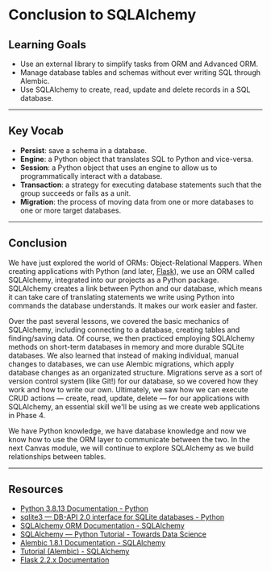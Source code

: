 # Conclusion to SQLAlchemy

## Learning Goals

- Use an external library to simplify tasks from ORM and Advanced ORM.
- Manage database tables and schemas without ever writing SQL through Alembic.
- Use SQLAlchemy to create, read, update and delete records in a SQL database.

***

## Key Vocab

- **Persist**: save a schema in a database.
- **Engine**: a Python object that translates SQL to Python and vice-versa.
- **Session**: a Python object that uses an engine to allow us to
  programmatically interact with a database.
- **Transaction**: a strategy for executing database statements such that
  the group succeeds or fails as a unit.
- **Migration**: the process of moving data from one or more databases to one
  or more target databases.

***

## Conclusion

We have just explored the world of ORMs: Object-Relational Mappers. When
creating applications with Python (and later, [Flask][flask]), we use an ORM
called SQLAlchemy, integrated into our projects as a Python package. SQLAlchemy
creates a link between Python and our database, which means it can take care of
translating statements we write using Python into commands the database
understands. It makes our work easier and faster.

Over the past several lessons, we covered the basic mechanics of SQLAlchemy,
including connecting to a database, creating tables and finding/saving data.
Of course, we then practiced employing SQLAlchemy methods on short-term
databases in memory and more durable SQLite databases. We also learned that
instead of making individual, manual changes to databases, we can use Alembic
migrations, which apply database changes as an organizated structure. Migrations
serve as a sort of version control system (like Git!) for our database, so we
covered how they work and how to write our own. Ultimately, we saw how we can
execute CRUD actions — create, read, update, delete — for our applications with
SQLAlchemy, an essential skill we'll be using as we create web applications in
Phase 4.

We have Python knowledge, we have database knowledge and now we know how to use
the ORM layer to communicate between the two. In the next Canvas module, we
will continue to explore SQLAlchemy as we build relationships between tables.

***

## Resources

- [Python 3.8.13 Documentation - Python](https://docs.python.org/3.8/)
- [sqlite3 — DB-API 2.0 interface for SQLite databases - Python](https://docs.python.org/3/library/sqlite3.html)
- [SQLAlchemy ORM Documentation - SQLAlchemy](https://docs.sqlalchemy.org/en/14/orm/)
- [SQLAlchemy — Python Tutorial - Towards Data Science](https://towardsdatascience.com/sqlalchemy-python-tutorial-79a577141a91)
- [Alembic 1.8.1 Documentation - SQLAlchemy](https://alembic.sqlalchemy.org/en/latest/)
- [Tutorial (Alembic) - SQLAlchemy](https://alembic.sqlalchemy.org/en/latest/tutorial.html)
- [Flask 2.2.x Documentation][flask]

[flask]: https://flask.palletsprojects.com/en/2.2.x/
